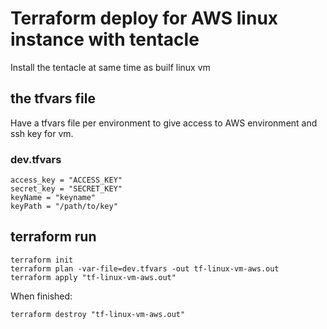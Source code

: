 # Terraform deploy for AWS linux instance with tentacle

Install the tentacle at same time as builf linux vm

## the tfvars file

Have a tfvars file per environment to give access to AWS environment and ssh key for vm.

### dev.tfvars

```
access_key = "ACCESS_KEY"
secret_key = "SECRET_KEY"
keyName = "keyname"
keyPath = "/path/to/key"
```

## terraform run
```
terraform init
terraform plan -var-file=dev.tfvars -out tf-linux-vm-aws.out
terraform apply "tf-linux-vm-aws.out"
```

When finished:
```
terraform destroy "tf-linux-vm-aws.out"
```
